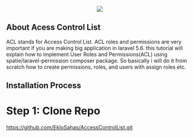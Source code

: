 <p align="center"><img src="https://laravel.com/assets/img/components/logo-laravel.svg"></p>

## About Acess Control List

ACL stands for Access Control List. ACL roles and permissions are very important if you are making big application in laravel 5.6. this tutorial will explain how to implement User Roles and Permissions(ACL) using spatie/laravel-permission composer package. So basically i will do it from scratch how to create permissions, roles, and users with assign roles etc.

## Installation Process

# Step 1: Clone Repo
   
https://github.com/EkloSahas/AccessControlList.git
